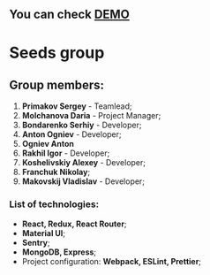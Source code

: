 ## You can check [DEMO](https://final-project-seeds-3xbvm5vrj-qmorphq.vercel.app/)
# Seeds group 

## Group members:

1. **Primakov Sergey** - Teamlead;
2. **Molchanova Daria** - Project Manager;
3. **Bondarenko Serhiy** - Developer;
4. **Anton Ogniev** - Developer;
4. **Ogniev Anton**
5. **Rakhil Igor** - Developer;
6. **Koshelivskiy Alexey** - Developer;
7. **Franchuk Nikolay**;
8. **Makovskij Vladislav** - Developer;

### List of technologies:

- **React, Redux, React Router**;
- **Material UI**;
- **Sentry**;
- **MongoDB, Express**;
- Project configuration: **Webpack, ESLint, Prettier**;
